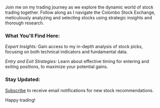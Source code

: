 Join me on my trading journey as we explore the dynamic world of stock trading together. Follow along as I navigate the Colombo Stock Exchange, meticulously analyzing and selecting stocks using strategic insights and thorough research.

### What You'll Find Here:

*Expert Insights:* Gain access to my in-depth analysis of stock picks, focusing on both technical indicators and fundamental data.

*Entry and Exit Strategies:* Learn about effective timing for entering and exiting positions, to maximize your potential gains.

### Stay Updated:
<a href="mailto:stockpicks.lk@gmail.com?subject=Subscription Request&body=I would like to subscribe to email notifications for new stock recommendations posted on your blog.">Subscribe</a> to receive email notifications for new stock recommendations. 

Happy trading!

